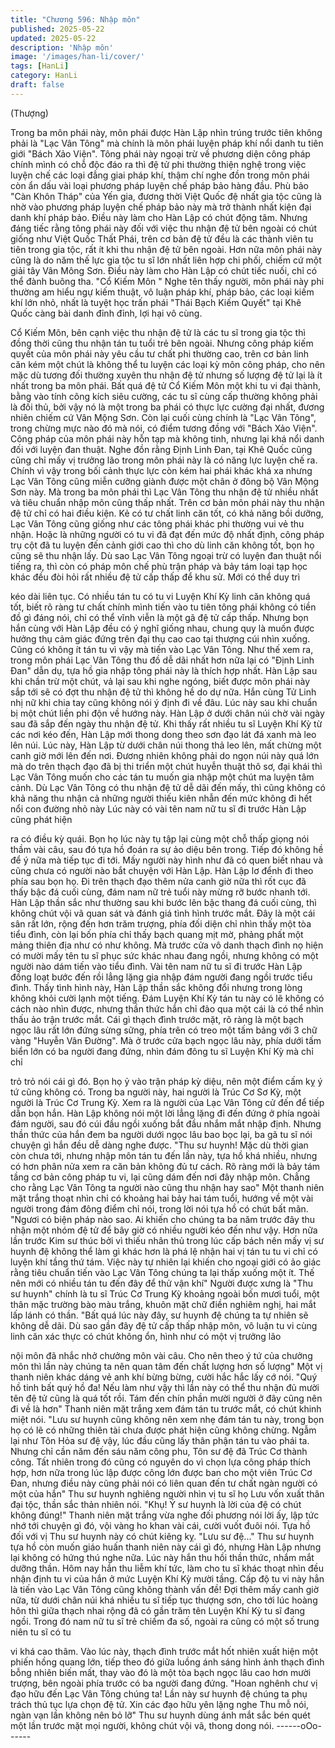 ```yaml
---
title: "Chương 596: Nhập môn"
published: 2025-05-22
updated: 2025-05-22
description: 'Nhập môn'
image: '/images/han-li/cover/'
tags: [HanLi]
category: HanLi
draft: false
---
```


(Thượng)

Trong ba môn phái này, môn phái được Hàn Lập nhìn trúng trước
tiên không phải là "Lạc Vân Tông" mà chính là môn phái luyện
pháp khí nổi danh tu tiên giới "Bách Xảo Viện".
Tông phái này ngoại trừ về phương diện công pháp chính mình
có chỗ độc đáo ra thì đệ tử phi thường thiện nghệ trong việc luyện
chế các loại đẳng giai pháp khí, thậm chí nghe đồn trong môn
phái còn ẩn dấu vài loại phương pháp luyện chế pháp bảo hàng
đầu.
Phù bảo "Càn Khôn Tháp" của Yến gia, đương thời Việt Quốc đệ
nhất gia tộc cũng là nhờ vào phương pháp luyện chế pháp bảo
này mà trở thành nhất kiện đại danh khí pháp bảo.
Điều này làm cho Hàn Lập có chút động tâm.
Nhưng đáng tiếc rằng tông phái này đối với việc thu nhận đệ tử
bên ngoài có chút giống như Việt Quốc Thất Phái, trên cơ bản đệ
tử đều là các thành viên tu tiên trong gia tộc, rất ít khi thu nhận đệ
tử bên ngoài. Hơn nữa môn phái này cũng là do năm thế lực gia
tộc tu sĩ lớn nhất liên hợp chi phối, chiếm cứ một giải tây Vân
Mông Sơn.
Điều này làm cho Hàn Lập có chút tiếc nuối, chỉ có thể đành
buông tha.
"Cổ Kiếm Môn " Nghe tên thấy người, môn phái này phi thường
am hiểu ngự kiếm thuật, vô luận pháp khí, pháp bảo, các loại
kiếm khí lớn nhỏ, nhất là tuyệt học trấn phái "Thái Bạch Kiếm
Quyết" tại Khê Quốc càng bài danh đỉnh đỉnh, lợi hại vô cùng.

Cổ Kiếm Môn, bên cạnh việc thu nhận đệ tử là các tu sĩ trong gia
tộc thì đồng thời cũng thu nhận tán tu tuổi trẻ bên ngoài.
Nhưng công pháp kiếm quyết của môn phái này yêu cầu tư chất
phi thường cao, trên cơ bản linh căn kém một chút là không thể tu
luyện các loại kỳ môn công pháp, cho nên mặc dù tương đối
thường xuyên thu nhận đệ tử nhưng số lượng đệ tử lại là ít nhất
trong ba môn phái.
Bất quá đệ tử Cổ Kiếm Môn một khi tu vi đại thành, bằng vào tính
công kích siêu cường, các tu sĩ cùng cấp thường không phải là
đối thủ, bởi vậy nó là một trong ba phái có thực lực cường đại
nhất, đương nhiên chiếm cứ Vân Mộng Sơn.
Còn lại cuối cùng chính là "Lạc Vân Tông", trong chừng mực nào
đó mà nói, có điểm tương đồng với "Bách Xảo Viện". Công pháp
của môn phái này hỗn tạp mà không tinh, nhưng lại khá nổi danh
đối với luyện đan thuật.
Nghe đồn rằng Định Linh Đan, tại Khê Quốc cũng cũng chỉ mấy vị
trưởng lão trong môn phái này là có năng lực luyện chế ra.
Chính vì vậy trong bối cảnh thực lực còn kém hai phái khác khá
xa nhưng Lạc Vân Tông cũng miễn cưỡng giành được một chân
ở đông bộ Vân Mộng Sơn này.
Mà trong ba môn phái thì Lạc Vân Tông thu nhận đệ tử nhiều nhất
và tiêu chuẩn nhập môn cũng thấp nhất.
Trên cơ bản môn phái này thu nhận đệ tử chỉ có hai điều kiện.
Kẻ có tư chất linh căn tốt, có khả năng bồi dưỡng, Lạc Vân Tông
cũng giống như các tông phái khác phi thường vui vẻ thu nhận.
Hoặc là những người có tu vi đã đạt đến mức độ nhất định, công
pháp trụ cột đã tu luyện đến cảnh giới cao thì cho dù linh căn
không tốt, bọn họ cũng sẽ thu nhận lấy.
Dù sao Lạc Vân Tông ngoại trừ có luyện đan thuật nổi tiếng ra, thì
còn có pháp môn chế phù trận pháp và bảy tám loại tạp học khác
đều đòi hỏi rất nhiều đệ tử cấp thấp để khu sử. Mới có thể duy trì

kéo dài liên tục.
Có nhiều tán tu có tu vi Luyện Khí Kỳ linh căn không quá tốt, biết
rõ ràng tư chất chính mình tiến vào tu tiên tông phái không có tiền
đồ gì đáng nói, chỉ có thể vĩnh viễn là một gã đệ tử cấp thấp.
Nhưng bọn hắn cùng với Hàn Lập đều có ý nghĩ giống nhau,
chung quy là muốn được hưởng thụ cảm giác đứng trên đại thụ
cao cao tại thượng cúi nhìn xuống. Cũng có không ít tán tu vì vậy
mà tiến vào Lạc Vân Tông.
Như thế xem ra, trong môn phái Lạc Vân Tông thu đồ dễ dãi nhất
hơn nữa lại có "Định Linh Đan" dẫn dụ, tựa hồ gia nhập tông phái
này là thích hợp nhất.
Hàn Lập sau khi chần trừ một chút, vả lại sau khi nghe ngóng,
biết được môn phái này sắp tới sẽ có đợt thu nhận đệ tử thì
không hề do dự nữa.
Hắn cùng Tử Linh nhị nữ khi chia tay cũng không nói ý định đi về
đâu. Lúc này sau khi chuẩn bị một chút liền phi độn về hướng
này.
Hàn Lập ở dưới chân núi chờ vài ngày sau đã sắp đến ngày thu
nhận đệ tử. Khi thấy rất nhiều tu sĩ Luyện Khí Kỳ từ các nơi kéo
đến, Hàn Lập mới thong dong theo sơn đạo lát đá xanh mà leo
lên núi.
Lúc này, Hàn Lập từ dưới chân núi thong thả leo lên, mất chừng
một canh giờ mới lên đến nơi.
Đương nhiên không phải do ngọn núi này quá lớn mà do trên
thạch đạo đã bị thi triển một chút huyễn thuật thô sơ, đại khái thì
Lạc Vân Tông muốn cho các tán tu muốn gia nhập một chút ma
luyện tâm cảnh.
Dù Lạc Vân Tông có thu nhận đệ tử dễ dãi đến mấy, thì cũng
không có khả năng thu nhận cả những người thiếu kiên nhẫn đến
mức không đi hết nổi con đường nhỏ này
Lúc này có vài tên nam nữ tu sĩ đi trước Hàn Lập cũng phát hiện

ra có điều kỳ quái. Bọn họ lúc này tụ tập lại cùng một chỗ thấp
giọng nói thầm vài câu, sau đó tựa hồ đoán ra sự ảo diệu bên
trong. Tiếp đó không hề để ý nữa mà tiếp tục đi tới.
Mấy người này hình như đã có quen biết nhau và cũng chưa có
người nào bắt chuyện với Hàn Lập.
Hàn Lập lơ đểnh đi theo phía sau bọn họ.
Đi trên thạch đạo thêm nửa canh giờ nữa thì rốt cục đã thấy bậc
đá cuối cùng, đám nam nữ trẻ tuổi này mừng rỡ bước nhanh tới.
Hàn Lập thần sắc như thường sau khi bước lên bậc thang đá cuối
cùng, thì không chút vội vã quan sát và đánh giá tình hình trước
mắt.
Đây là một cái sân rất lớn, rộng đến hơn trăm trượng, phía đối
diện chỉ nhìn thấy một tòa tiểu đình, còn lại bốn phía chỉ thấy bạch
quang mịt mờ, phảng phất một mảng thiên địa như có như không.
Mà trước cửa vô danh thạch đình nọ hiện có mười mấy tên tu sĩ
phục sức khác nhau đang ngồi, nhưng không có một người nào
dám tiến vào tiểu đình.
Vài tên nam nữ tu sĩ đi trước Hàn Lập đồng loạt bước đến rồi
lẳng lặng gia nhập đám người đang ngồi trước tiểu đình.
Thấy tình hình này, Hàn Lập thần sắc không đổi nhưng trong lòng
không khỏi cười lạnh một tiếng.
Đám Luyện Khí Kỳ tán tu này có lẽ không có cách nào nhìn được,
nhưng thần thức hắn chỉ đảo qua một cái là có thể nhìn thấu ảo
trận trước mắt.
Cái gì thạch đình trước mặt, rõ ràng là một bạch ngọc lâu rất lớn
đứng sừng sững, phía trên có treo một tấm bảng với 3 chữ vàng
"Huyễn Vân Đường".
Mà ở trước cửa bạch ngọc lâu này, phía dưới tấm biển lớn có ba
người đang đứng, nhìn đám đông tu sĩ Luyện Khí Kỳ mà chỉ chỉ

trỏ trỏ nói cái gì đó.
Bọn họ ỷ vào trận pháp kỳ diệu, nên một điểm cấm kỵ ý tứ cũng
không có.
Trong ba người này, hai người là Trúc Cơ Sơ Kỳ, một người là
Trúc Cơ Trung Kỳ. Xem ra là người của Lạc Vân Tông cử đến để
tiếp dẫn bọn hắn.
Hàn Lập không nói một lời lẳng lặng đi đến đứng ở phía ngoài
đám người, sau đó cúi đầu ngồi xuống bắt đầu nhắm mắt nhập
định.
Nhưng thần thức của hắn đem ba người dưới ngọc lâu bao bọc
lại, ba gã tu sĩ nói chuyện gì hắn đều dễ dàng nghe được.
"Thu sư huynh! Mặc dù thời gian còn chưa tới, nhưng nhập môn
tán tu đến lần này, tựa hồ khá nhiều, nhưng có hơn phân nửa xem
ra căn bản không đủ tư cách. Rõ ràng mới là bảy tám tầng cơ bản
công pháp tu vi, lại cũng dám đến nơi đây nhập môn. Chẳng cho
rằng Lạc Vân Tông ta người nào cũng thu nhận hay sao" Một
thanh niên mặt trắng thoạt nhìn chỉ có khoảng hai bảy hai tám
tuổi, hướng về một vài người trong đám đông điểm chỉ nói, trong
lời nói tựa hồ có chút bất mãn.
"Ngươi có biện pháp nào sao. Ai khiến cho chúng ta ba năm trước
đây thu nhận một nhóm đệ tử để bây giờ có nhiều người kéo đến
như vậy. Hơn nữa lần trước Kim sư thúc bởi vì thiếu nhân thủ
trong lúc cấp bách nên mấy vị sư huynh đệ không thể làm gì khác
hơn là phá lệ nhận hai vị tán tu tu vi chỉ có luyện khí tầng thứ tám.
Việc này tự nhiên lại khiến cho ngoại giới có ảo giác rằng tiêu
chuẩn tiến vào Lạc Vân Tông chúng ta lại thấp xuống một ít. Thế
nên mới có nhiều tán tu đến đây để thử vận khí" Người được
xưng là "Thu sư huynh" chính là tu sĩ Trúc Cơ Trung Kỳ khoảng
ngoài bốn mươi tuổi, một thân mặc trường bào màu trắng, khuôn
mặt chữ điền nghiêm nghị, hai mắt lấp lánh có thần.
"Bất quá lúc này đây, sư huynh đệ chúng ta tự nhiên sẽ không dễ
dãi. Dù sao gần đây đệ tử cấp thấp nhập môn, vô luận tu vi cùng
linh căn xác thực có chút không ổn, hình như có một vị trưởng lão

nội môn đã nhắc nhở chưởng môn vài câu. Cho nên theo ý tứ của
chưởng môn thì lần này chúng ta nên quan tâm đến chất lượng
hơn số lượng" Một vị thanh niên khác dáng vẻ anh khí bừng
bừng, cười hắc hắc lấy cớ nói.
"Quý hồ tinh bất quý hồ đa! Nếu làm như vậy thì lần này có thể
thu nhận đủ mười tên đệ tử cũng là quá tốt rồi. Tám đến chín
phần mười người ở đây cũng nên đi về là hơn" Thanh niên mặt
trắng xem đám tán tu trước mắt, có chút khinh miệt nói.
"Lưu sư huynh cũng không nên xem nhẹ đám tán tu này, trong
bọn họ có lẽ có những thiên tài chưa được phát hiện cũng không
chừng. Ngẫm lại như Tôn Hỏa sư đệ vậy, lúc đầu cũng lấy thân
phận tán tu vào phái ta. Nhưng chỉ cần năm đến sáu năm công
phu, Tôn sư đệ đã Trúc Cơ thành công. Tất nhiên trong đó cũng
có nguyên do vì chọn lựa công pháp thích hợp, hơn nữa trong lúc
lập được công lớn được ban cho một viên Trúc Cơ Đan, nhưng
điều này cũng phải nói có liên quan đến tư chất ngàn người có
một của hắn" Thu sư huynh nghiêng người nhìn vị tu sĩ họ Lưu
vốn xuất thân đại tộc, thần sắc thản nhiên nói.
"Khụ! Ý sư huynh là lời của đệ có chút không đúng!" Thanh niên
mặt trắng vừa nghe đối phương nói lời ấy, lập tức nhớ tới chuyện
gì đó, vội vàng ho khan vài cái, cười vuốt đuôi nói. Tựa hồ đối với
vị Thu sư huynh này có chút kiêng kỵ.
"Lưu sư đệ..." Thu sư huynh tựa hồ còn muốn giáo huấn thanh
niên này cái gì đó, nhưng Hàn Lập nhưng lại không có hứng thú
nghe nữa. Lúc này hắn thu hồi thần thức, nhắm mắt dưỡng thần.
Hôm nay hắn thu liễm khí tức, làm cho tu sĩ khác thoạt nhìn đều
nhận định tu vi của hắn ở mức Luyện Khí Kỳ mười tầng.
Cấp độ tu vi này hẳn là tiến vào Lạc Vân Tông cũng không thành
vấn đề!
Đợi thêm mấy canh giờ nữa, từ dưới chân núi khá nhiều tu sĩ tiếp
tục thượng sơn, cho tới lúc hoàng hôn thì giữa thạch nhai rộng đã
có gần trăm tên Luyện Khí Kỳ tu sĩ đang ngồi. Trong đó nam nữ tu
sĩ trẻ chiếm đa số, ngoài ra cũng có một số trung niên tu sĩ có tu

vi khá cao thâm.
Vào lúc này, thạch đình trước mắt hốt nhiên xuất hiện một phiến
hồng quang lớn, tiếp theo đó giữa luồng ánh sáng hình ảnh thạch
đình bỗng nhiên biến mất, thay vào đó là một tòa bạch ngọc lâu
cao hơn mười trượng, bên ngoài phía trước có ba người đang
đứng.
"Hoan nghênh chư vị đạo hữu đến Lạc Vân Tông chúng ta! Lần
này sư huynh đệ chúng ta phụ trách thủ tục lựa chọn đệ tử. Xin
các đạo hữu yên lặng nghe Thu mỗ nói, ngàn vạn lần không nên
bỏ lỡ" Thu sư huynh dùng ánh mắt sắc bén quét một lần trước
mặt mọi người, không chút vội vã, thong dong nói.
------oOo------
